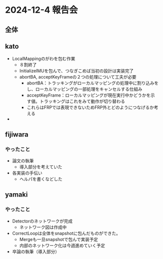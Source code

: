 # 2024-12-4 報告会

## 全体

## kato

- LocalMappingのがわを包む作業
  - ８割終了
  - InitializeIMUを包んで、つなぎこめば当初の設計は実装完了
  - abortBA, acceptKeyFrameの２つの処理について工夫が必要
    - abortBA：トラッキングがローカルマッピングの処理中に割り込みをし、ローカルマッピングの一部処理をキャンセルする仕組み
    - acceptKeyFrame：ローカルマッピングが現在実行中かどうかを示す値。トラッキングはこれをみて動作が切り替わる
    - これらはFRPでは表現できないためFRP外とどのようにつなげるか考える
-

## fijiwara

### やったこと

- 論文の執筆
  - 導入部分を考えていた
- 各実装の手伝い
  - ヘルパを書くなどした

## yamaki

### やったこと

- Detectorのネットワークが完成
  - ネットワーク図は作成中
- CorrectLoopは全体をsnapshotに包んだものができた。
  - Mergeも一旦snapshotで包んで実装予定
  - 内部のネットワーク化は今週進めていく予定
- 卒論の執筆（導入部分）
